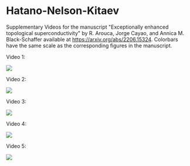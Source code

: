 # Hatano-Nelson-Kitaev
Supplementary Videos for the manuscript "Exceptionally enhanced topological superconductivity" by R. Arouca, Jorge Cayao, and Annica M. Black-Schaffer available at https://arxiv.org/abs/2206.15324. Colorbars have the same scale as the corresponding figures in the manuscript.

Video 1:

![](https://github.com/rarouca/Hatano-Nelson-Kitaev/blob/main/sup_vid_1.gif)


Video 2:

![](https://github.com/rarouca/Hatano-Nelson-Kitaev/blob/main/sup_vid_2.gif)


Video 3:

![](https://github.com/rarouca/Hatano-Nelson-Kitaev/blob/main/sup_vid_3.gif)


Video 4:

![](https://github.com/rarouca/Hatano-Nelson-Kitaev/blob/main/sup_vid_4.gif)


Video 5:

![](https://github.com/rarouca/Hatano-Nelson-Kitaev/blob/main/sup_vid_5.gif)
